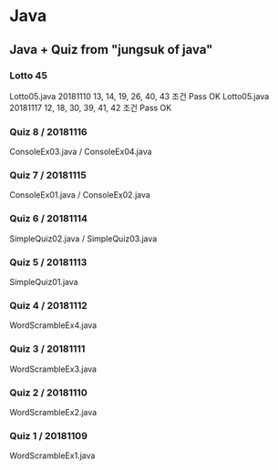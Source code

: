 # Java
## Java + Quiz from "jungsuk of java"

### Lotto 45
Lotto05.java   20181110   13, 14, 19, 26, 40, 43  조건 Pass OK
Lotto05.java   20181117   12, 18, 30, 39, 41, 42  조건 Pass OK

### Quiz 8 / 20181116
ConsoleEx03.java  / ConsoleEx04.java 

### Quiz 7 / 20181115
ConsoleEx01.java / ConsoleEx02.java 

### Quiz 6 / 20181114
SimpleQuiz02.java / SimpleQuiz03.java 

### Quiz 5 / 20181113
SimpleQuiz01.java

### Quiz 4 / 20181112
WordScrambleEx4.java

### Quiz 3 / 20181111
WordScrambleEx3.java

### Quiz 2 / 20181110
WordScrambleEx2.java

### Quiz 1 / 20181109
WordScrambleEx1.java
